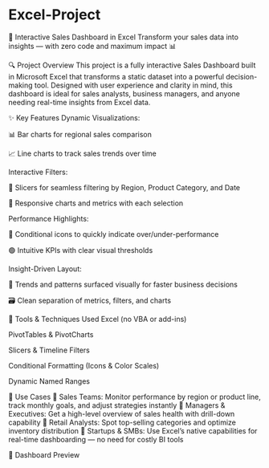 # Excel-Project
🚀 Interactive Sales Dashboard in Excel
Transform your sales data into insights — with zero code and maximum impact 📊

🔍 Project Overview
This project is a fully interactive Sales Dashboard built in Microsoft Excel that transforms a static dataset into a powerful decision-making tool. Designed with user experience and clarity in mind, this dashboard is ideal for sales analysts, business managers, and anyone needing real-time insights from Excel data.

✨ Key Features
Dynamic Visualizations:

📊 Bar charts for regional sales comparison

📈 Line charts to track sales trends over time

Interactive Filters:

🎯 Slicers for seamless filtering by Region, Product Category, and Date

🔄 Responsive charts and metrics with each selection

Performance Highlights:

📌 Conditional icons to quickly indicate over/under-performance

🟢 Intuitive KPIs with clear visual thresholds

Insight-Driven Layout:

🧠 Trends and patterns surfaced visually for faster business decisions

🗃️ Clean separation of metrics, filters, and charts

🧰 Tools & Techniques Used
Excel (no VBA or add-ins)

PivotTables & PivotCharts

Slicers & Timeline Filters

Conditional Formatting (Icons & Color Scales)

Dynamic Named Ranges

💼 Use Cases
🔹 Sales Teams: Monitor performance by region or product line, track monthly goals, and adjust strategies instantly
🔹 Managers & Executives: Get a high-level overview of sales health with drill-down capability
🔹 Retail Analysts: Spot top-selling categories and optimize inventory distribution
🔹 Startups & SMBs: Use Excel’s native capabilities for real-time dashboarding — no need for costly BI tools

📸 Dashboard Preview
